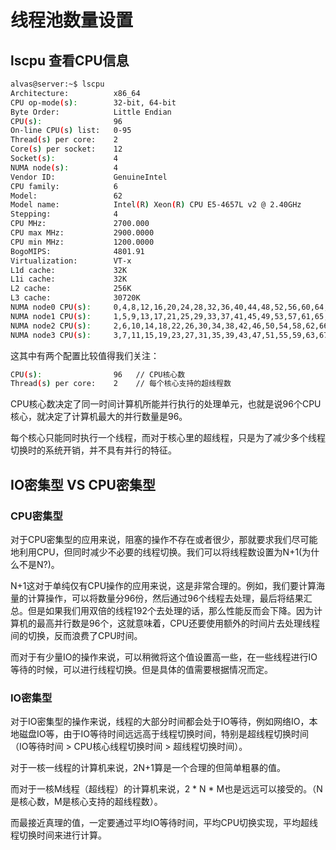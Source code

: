 # 线程池数量设置

## lscpu 查看CPU信息

```bash
alvas@server:~$ lscpu
Architecture:          x86_64
CPU op-mode(s):        32-bit, 64-bit
Byte Order:            Little Endian
CPU(s):                96
On-line CPU(s) list:   0-95
Thread(s) per core:    2
Core(s) per socket:    12
Socket(s):             4
NUMA node(s):          4
Vendor ID:             GenuineIntel
CPU family:            6
Model:                 62
Model name:            Intel(R) Xeon(R) CPU E5-4657L v2 @ 2.40GHz
Stepping:              4
CPU MHz:               2700.000
CPU max MHz:           2900.0000
CPU min MHz:           1200.0000
BogoMIPS:              4801.91
Virtualization:        VT-x
L1d cache:             32K
L1i cache:             32K
L2 cache:              256K
L3 cache:              30720K
NUMA node0 CPU(s):     0,4,8,12,16,20,24,28,32,36,40,44,48,52,56,60,64,68,72,76,80,84,88,92
NUMA node1 CPU(s):     1,5,9,13,17,21,25,29,33,37,41,45,49,53,57,61,65,69,73,77,81,85,89,93
NUMA node2 CPU(s):     2,6,10,14,18,22,26,30,34,38,42,46,50,54,58,62,66,70,74,78,82,86,90,94
NUMA node3 CPU(s):     3,7,11,15,19,23,27,31,35,39,43,47,51,55,59,63,67,71,75,79,83,87,91,95
```

这其中有两个配置比较值得我们关注：

```bash
CPU(s):                96   // CPU核心数
Thread(s) per core:    2    // 每个核心支持的超线程数
```

CPU核心数决定了同一时间计算机所能并行执行的处理单元，也就是说96个CPU核心，就决定了计算机最大的并行数量是96。

每个核心只能同时执行一个线程，而对于核心里的超线程，只是为了减少多个线程切换时的系统开销，并不具有并行的特征。

## IO密集型 VS CPU密集型

### CPU密集型

对于CPU密集型的应用来说，阻塞的操作不存在或者很少，那就要求我们尽可能地利用CPU，但同时减少不必要的线程切换。我们可以将线程数设置为N+1(为什么不是N?)。

N+1这对于单纯仅有CPU操作的应用来说，这是非常合理的。例如，我们要计算海量的计算操作，可以将数量分96份，然后通过96个线程去处理，最后将结果汇总。但是如果我们用双倍的线程192个去处理的话，那么性能反而会下降。因为计算机的最高并行数是96个，这就意味着，CPU还要使用额外的时间片去处理线程间的切换，反而浪费了CPU时间。

而对于有少量IO的操作来说，可以稍微将这个值设置高一些，在一些线程进行IO等待的时候，可以进行线程切换。但是具体的值需要根据情况而定。

### IO密集型 

对于IO密集型的操作来说，线程的大部分时间都会处于IO等待，例如网络IO，本地磁盘IO等，由于IO等待时间远远高于线程切换时间，特别是超线程切换时间（IO等待时间 > CPU核心线程切换时间 > 超线程切换时间）。

对于一核一线程的计算机来说，2N+1算是一个合理的但简单粗暴的值。

而对于一核M线程（超线程）的计算机来说，2 * N * M也是远远可以接受的。（N是核心数，M是核心支持的超线程数）。

而最接近真理的值，一定要通过平均IO等待时间，平均CPU切换实现，平均超线程切换时间来进行计算。




